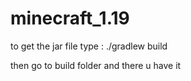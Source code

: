 # minecraft_1.19

to get the jar file type : ./gradlew build

then go to build folder and there u have it
